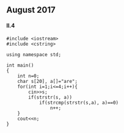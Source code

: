 ## August 2017

#### II.4


    #include <iostream>
    #include <cstring>

    using namespace std;

    int main()
    {
        int n=0;
        char s[20], a[]="are";
        for(int i=1;i<=4;i++){
            cin>>s;
            if(strstr(s, a))
                if(strcmp(strstr(s,a), a)==0)
                    n++;
        }
        cout<<n;
    }
